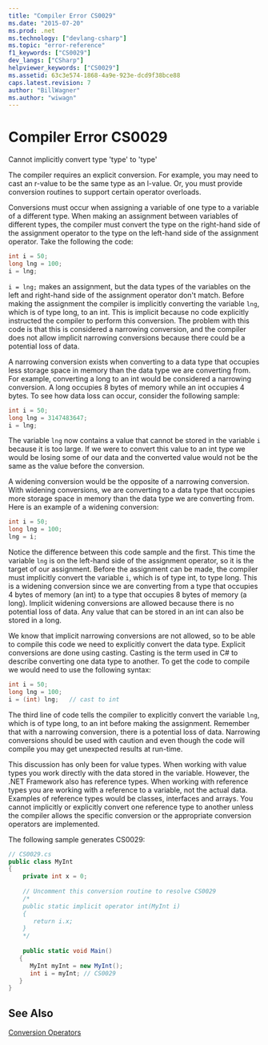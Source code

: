 ```yaml
---
title: "Compiler Error CS0029"
ms.date: "2015-07-20"
ms.prod: .net
ms.technology: ["devlang-csharp"]
ms.topic: "error-reference"
f1_keywords: ["CS0029"]
dev_langs: ["CSharp"]
helpviewer_keywords: ["CS0029"]
ms.assetid: 63c3e574-1868-4a9e-923e-dcd9f38bce88
caps.latest.revision: 7
author: "BillWagner"
ms.author: "wiwagn"
---
```

# Compiler Error CS0029
Cannot implicitly convert type 'type' to 'type'  
  
 The compiler requires an explicit conversion. For example, you may need to cast an r-value to be the same type as an l-value. Or, you must provide conversion routines to support certain operator overloads.  
  
 Conversions must occur when assigning a variable of one type to a variable of a different type. When making an assignment between variables of different types, the compiler must convert the type on the right-hand side of the assignment operator to the type on the left-hand side of the assignment operator. Take the following the code:  
  
```csharp  
int i = 50;  
long lng = 100;  
i = lng;  
```  
  
 `i = lng;` makes an assignment, but the data types of the variables on the left and right-hand side of the assignment operator don't match. Before making the assignment the compiler is implicitly converting the variable `lng`, which is of type long, to an int. This is implicit because no code explicitly instructed the compiler to perform this conversion. The problem with this code is that this is considered a narrowing conversion, and the compiler does not allow implicit narrowing conversions because there could be a potential loss of data.  
  
 A narrowing conversion exists when converting to a data type that occupies less storage space in memory than the data type we are converting from. For example, converting a long to an int would be considered a narrowing conversion. A long occupies 8 bytes of memory while an int occupies 4 bytes. To see how data loss can occur, consider the following sample:  
  
```csharp  
int i = 50;  
long lng = 3147483647;  
i = lng;  
```  
  
 The variable `lng` now contains a value that cannot be stored in the variable `i` because it is too large. If we were to convert this value to an int type we would be losing some of our data and the converted value would not be the same as the value before the conversion.  
  
 A widening conversion would be the opposite of a narrowing conversion. With widening conversions, we are converting to a data type that occupies more storage space in memory than the data type we are converting from. Here is an example of a widening conversion:  
  
```csharp  
int i = 50;  
long lng = 100;  
lng = i;  
```  
  
 Notice the difference between this code sample and the first. This time the variable `lng` is on the left-hand side of the assignment operator, so it is the target of our assignment. Before the assignment can be made, the compiler must implicitly convert the variable `i`, which is of type int, to type long. This is a widening conversion since we are converting from a type that occupies 4 bytes of memory (an int) to a type that occupies 8 bytes of memory (a long). Implicit widening conversions are allowed because there is no potential loss of data. Any value that can be stored in an int can also be stored in a long.  
  
 We know that implicit narrowing conversions are not allowed, so to be able to compile this code we need to explicitly convert the data type. Explicit conversions are done using casting. Casting is the term used in C# to describe converting one data type to another. To get the code to compile we would need to use the following syntax:  
  
```csharp  
int i = 50;  
long lng = 100;  
i = (int) lng;   // cast to int  
```  
  
 The third line of code tells the compiler to explicitly convert the variable `lng`, which is of type long, to an int before making the assignment. Remember that with a narrowing conversion, there is a potential loss of data. Narrowing conversions should be used with caution and even though the code will compile you may get unexpected results at run-time.  
  
 This discussion has only been for value types. When working with value types you work directly with the data stored in the variable. However, the .NET Framework also has reference types. When working with reference types you are working with a reference to a variable, not the actual data. Examples of reference types would be classes, interfaces and arrays. You cannot implicitly or explicitly convert one reference type to another unless the compiler allows the specific conversion or the appropriate conversion operators are implemented.  
  
 The following sample generates CS0029:  
  
```csharp  
// CS0029.cs  
public class MyInt  
{  
    private int x = 0;      
  
    // Uncomment this conversion routine to resolve CS0029  
    /*  
    public static implicit operator int(MyInt i)  
    {  
       return i.x;  
    }  
    */  
  
    public static void Main()  
   {  
      MyInt myInt = new MyInt();  
      int i = myInt; // CS0029  
   }  
}  
```  
  
## See Also  
 [Conversion Operators](../../../csharp/programming-guide/statements-expressions-operators/conversion-operators.md)
